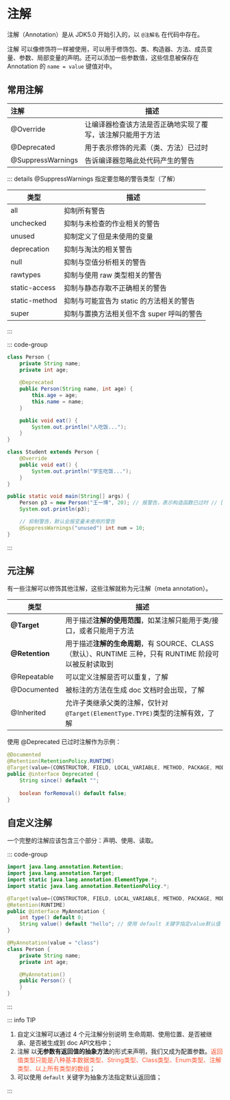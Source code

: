 # 注解

注解（Annotation）是从 JDK5.0 开始引入的，以 `@注解名` 在代码中存在。

注解 可以像修饰符一样被使用，可以用于修饰包、类、构造器、方法、成员变量、参数、局部变量的声明。还可以添加一些参数值，这些信息被保存在 Annotation 的 `name = value` 键值对中。



## 常用注解

| 注解              | 描述                                                       |
| :---------------- | ---------------------------------------------------------- |
| @Override         | 让编译器检查该方法是否正确地实现了覆写，该注解只能用于方法 |
| @Deprecated       | 用于表示修饰的元素（类、方法）已过时                       |
| @SuppressWarnings | 告诉编译器忽略此处代码产生的警告                           |

::: details @SuppressWarnings 指定要忽略的警告类型（了解）

| 类型          | 描述                                      |
| ------------- | ----------------------------------------- |
| all           | 抑制所有警告                              |
| unchecked     | 抑制与未检查的作业相关的警告              |
| unused        | 抑制定义了但是未使用的变量                |
| deprecation   | 抑制与淘汰的相关警告                      |
| null          | 抑制与空值分析相关的警告                  |
| rawtypes      | 抑制与使用 raw 类型相关的警告             |
| static-access | 抑制与静态存取不正确相关的警告            |
| static-method | 抑制与可能宣告为 static 的方法相关的警告  |
| super         | 抑制与置换方法相关但不含 super 呼叫的警告 |

:::

::: code-group

```java [Person] {5-9,17-20}
class Person {
    private String name;
    private int age;
  
    @Deprecated
    public Person(String name, int age) {
        this.age = age;
        this.name = name;
    }

    public void eat() {
        System.out.println("人吃饭...");
    }
}

class Student extends Person {
    @Override
    public void eat() {
        System.out.println("学生吃饭...");
    }
}
```

```java [main] {6}
public static void main(String[] args) {
    Person p3 = new Person("王一博", 20); // 报警告，表示构造函数已过时 // [!code warning]
    System.out.println(p3);

  	// 抑制警告，默认会报变量未使用的警告
    @SuppressWarnings("unused") int num = 10;
}
```

:::



## 元注解

有一些注解可以修饰其他注解，这些注解就称为元注解（meta annotation）。

| 类型           | 描述                                                         |
| -------------- | ------------------------------------------------------------ |
| **@Target**    | 用于描述**注解的使用范围**，如某注解只能用于类/接口，或者只能用于方法 |
| **@Retention** | 用于描述**注解的生命周期**，有 SOURCE、CLASS（默认）、RUNTIME 三种，只有 RUNTIME 阶段可以被反射读取到 |
| @Repeatable    | 可以定义注解是否可以重复，了解                               |
| @Documented    | 被标注的方法在生成 doc 文档时会出现，了解                    |
| @Inherited     | 允许子类继承父类的注解，仅针对`@Target(ElementType.TYPE)`类型的注解有效，了解 |

使用 @Deprecated 已过时注解作为示例：

```java
@Documented
@Retention(RetentionPolicy.RUNTIME)
@Target(value={CONSTRUCTOR, FIELD, LOCAL_VARIABLE, METHOD, PACKAGE, MODULE, PARAMETER, TYPE})
public @interface Deprecated {
    String since() default "";
  
    boolean forRemoval() default false;
}
```



## 自定义注解

一个完整的注解应该包含三个部分：声明、使用、读取。

::: code-group

```java [MyAnnotation] {9}
import java.lang.annotation.Retention;
import java.lang.annotation.Target;
import static java.lang.annotation.ElementType.*;
import static java.lang.annotation.RetentionPolicy.*;

@Target(value={CONSTRUCTOR, FIELD, LOCAL_VARIABLE, METHOD, PACKAGE, MODULE, PARAMETER, TYPE})
@Retention(RUNTIME)
public @interface MyAnnotation {
  	int type() default 0;
    String value() default "hello"; // 使用 default 关键字指定value默认值
}
```

```java [main] {1,6}
@MyAnnotation(value = "class")
class Person {
    private String name;
    private int age;

    @MyAnnotation()
    public Person() {
    }
}
```

:::

::: info TIP

1. 自定义注解可以通过 4 个元注解分别说明 生命周期、使用位置、是否被继承、是否被生成到 doc API文档中；
2. 注解 以**无参数有返回值的抽象方法**的形式来声明，我们又成为配置参数。<span style="color: #FC5531">返回值类型只能是八种基本数据类型、String类型、Class类型、Enum类型、注解类型、以上所有类型的数组</span>；
3. 可以使用 `default` 关键字为抽象方法指定默认返回值；

:::

























